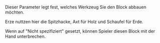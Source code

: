 Dieser Parameter legt fest, welches Werkzeug Sie den Block abbauen möchten.

Erze nuttzen hier die Spitzhacke, Axt für Holz und Schaufel für Erde.

Wenn auf "Nicht spezifiziert" gesetzt, können Spieler diesen Block mit der Hand unterbrechen.
